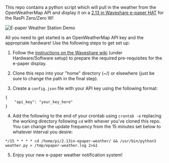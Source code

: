 This repo contains a python script which will pull in the weather from the OpenWeatherMap API and display it on a [2.13 in Waveshare e-paper HAT](https://www.waveshare.com/wiki/2.13inch_e-Paper_HAT) for the RasPi Zero/Zero W!

![E-paper Weather Station Demo](https://raw.githubusercontent.com/jpoles1/2.13in-epaper-weather/master/demo.jpg)

All you need to get started is an OpenWeatherMap API key and the appropriate hardware! Use the following steps to get set up:

1) Follow the [instructions on the Waveshare wiki](https://www.waveshare.com/wiki/2.13inch_e-Paper_HAT) (under Hardware/Software setup) to prepare the required pre-requisites for the e-paper display.

2) Clone this repo into your "home" directory (~/) or elsewhere (just be sure to change the path in the final step).

3) Create a `config.json` file with your API key using the following format: 

```
{
    "api_key": "your_key_here"
}
```

4) Add the following to the end of your crontab using `crontab -e` replacing the working directory following `cd` with whever you've cloned this repo. You can change the update frequency from the 15 minutes set below to whatever interval you desire:
```
*/15 * * * * cd /home/pi/2.13in-epaper-weather/ && /usr/bin/python3 weather.py > /tmp/epaper-weather.log 2>&1
```

5) Enjoy your new e-paper weather notification system! 